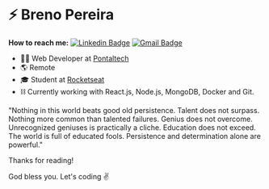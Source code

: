 # ⚡ Breno Pereira
**How to reach me:**
[![Linkedin Badge](https://img.shields.io/badge/-Breno%20Pereira-6633cc?style=flatsquare&logo=Linkedin&logoColor=white&link=https://www.linkedin.com/in/diego-schell-fernandes/)](https://www.linkedin.com/in/brenocaua/)  [![Gmail Badge](https://img.shields.io/badge/-progbrcaua@gmail.com-6633cc?style=flat-square&logo=Gmail&logoColor=white&link=mailto:progbrcaua@gmail.com)](mailto:progbrcaua@gmail.com)

- 🧑‍💻 Web Developer at [Pontaltech](https://www.pontaltech.com.br/)<li>🌎 Remote </li><li>🎓 Student at [Rocketseat](http://rocketseat.com.br/) </li> <li>⛓️ Currently working with React.js, Node.js, MongoDB, Docker and Git.


"Nothing in this world beats good old persistence. Talent does not surpass. Nothing more common than talented failures. Genius does not overcome. Unrecognized geniuses is practically a cliche. Education does not exceed. The world is full of educated fools. Persistence and determination alone are powerful."


Thanks for reading! 

God bless you. Let's coding ✌️




